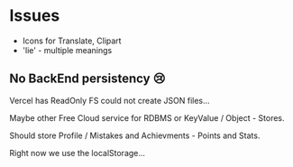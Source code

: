 # Issues

-   Icons for Translate, Clipart
-   'lie' - multiple meanings

## No BackEnd persistency 😢

Vercel has ReadOnly FS could not create JSON files...

Maybe other Free Cloud service for RDBMS or KeyValue / Object - Stores.

Should store Profile / Mistakes and Achievments - Points and Stats.

Right now we use the localStorage...

